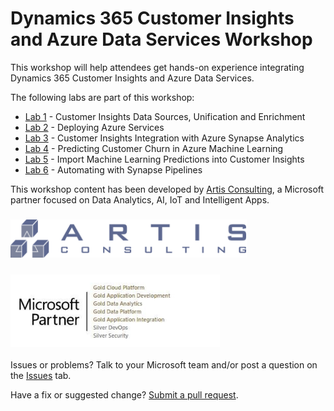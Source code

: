 # Dynamics 365 Customer Insights and Azure Data Services Workshop

This workshop will help attendees get hands-on experience integrating Dynamics 365 Customer Insights and Azure Data Services. 

The following labs are part of this workshop:

- [Lab 1](lab01.md) - Customer Insights Data Sources, Unification and Enrichment
- [Lab 2](lab02.md) - Deploying Azure Services
- [Lab 3](lab03.md) - Customer Insights Integration with Azure Synapse Analytics
- [Lab 4](lab04.md) - Predicting Customer Churn in Azure Machine Learning
- [Lab 5](lab05.md) - Import Machine Learning Predictions into Customer Insights
- [Lab 6](lab06.md) - Automating with Synapse Pipelines

This workshop content has been developed by [Artis Consulting](https://www.artisconsulting.com/), a Microsoft partner focused on Data Analytics, AI, IoT and Intelligent Apps.

### <img src="images/lab01/media/image1.png" style="width:3.9375in;height:0.63819in" />

### <img src="images/lab01/media/image2.png" style="width:3.48973in;height:1.20479in" alt="Text Description automatically generated with medium confidence" />

Issues or problems? Talk to your Microsoft team and/or post a question on the [Issues](https://github.com/ArtisConsulting/customer-insights-azure-data-workshop/issues) tab. 

Have a fix or suggested change? [Submit a pull request](https://docs.github.com/en/github/collaborating-with-pull-requests/proposing-changes-to-your-work-with-pull-requests/creating-a-pull-request).
